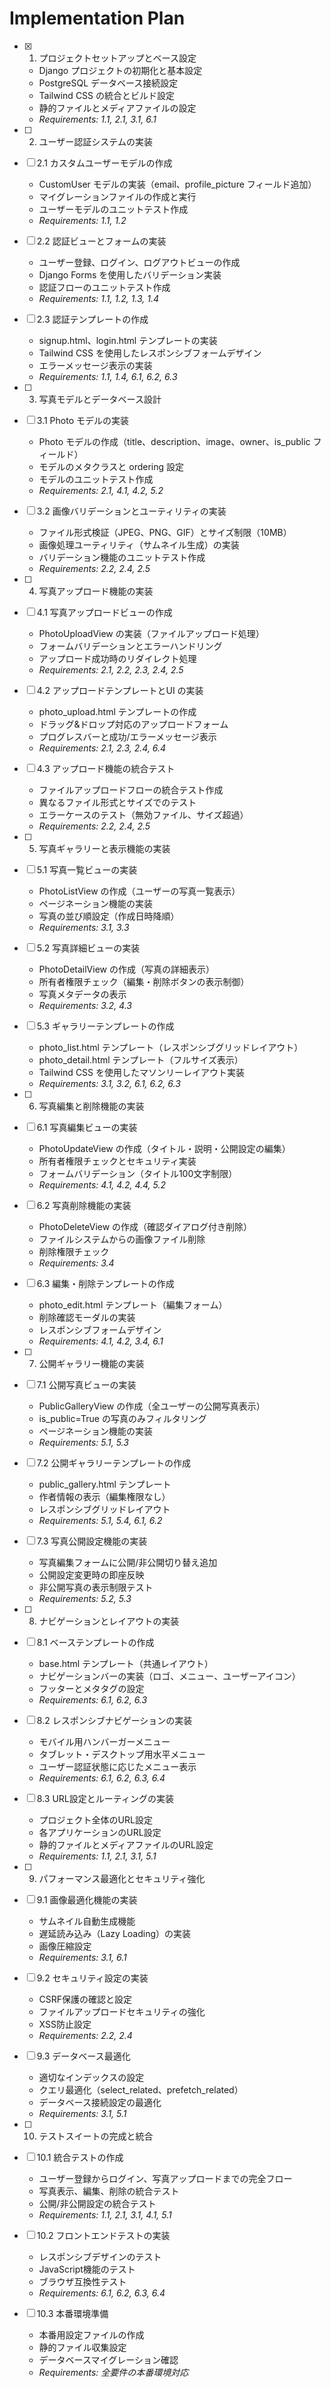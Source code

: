 # Implementation Plan

- [x] 1. プロジェクトセットアップとベース設定
  - Django プロジェクトの初期化と基本設定
  - PostgreSQL データベース接続設定
  - Tailwind CSS の統合とビルド設定
  - 静的ファイルとメディアファイルの設定
  - _Requirements: 1.1, 2.1, 3.1, 6.1_

- [ ] 2. ユーザー認証システムの実装
- [ ] 2.1 カスタムユーザーモデルの作成
  - CustomUser モデルの実装（email、profile_picture フィールド追加）
  - マイグレーションファイルの作成と実行
  - ユーザーモデルのユニットテスト作成
  - _Requirements: 1.1, 1.2_

- [ ] 2.2 認証ビューとフォームの実装
  - ユーザー登録、ログイン、ログアウトビューの作成
  - Django Forms を使用したバリデーション実装
  - 認証フローのユニットテスト作成
  - _Requirements: 1.1, 1.2, 1.3, 1.4_

- [ ] 2.3 認証テンプレートの作成
  - signup.html、login.html テンプレートの実装
  - Tailwind CSS を使用したレスポンシブフォームデザイン
  - エラーメッセージ表示の実装
  - _Requirements: 1.1, 1.4, 6.1, 6.2, 6.3_

- [ ] 3. 写真モデルとデータベース設計
- [ ] 3.1 Photo モデルの実装
  - Photo モデルの作成（title、description、image、owner、is_public フィールド）
  - モデルのメタクラスと ordering 設定
  - モデルのユニットテスト作成
  - _Requirements: 2.1, 4.1, 4.2, 5.2_

- [ ] 3.2 画像バリデーションとユーティリティの実装
  - ファイル形式検証（JPEG、PNG、GIF）とサイズ制限（10MB）
  - 画像処理ユーティリティ（サムネイル生成）の実装
  - バリデーション機能のユニットテスト作成
  - _Requirements: 2.2, 2.4, 2.5_

- [ ] 4. 写真アップロード機能の実装
- [ ] 4.1 写真アップロードビューの作成
  - PhotoUploadView の実装（ファイルアップロード処理）
  - フォームバリデーションとエラーハンドリング
  - アップロード成功時のリダイレクト処理
  - _Requirements: 2.1, 2.2, 2.3, 2.4, 2.5_

- [ ] 4.2 アップロードテンプレートとUI の実装
  - photo_upload.html テンプレートの作成
  - ドラッグ&ドロップ対応のアップロードフォーム
  - プログレスバーと成功/エラーメッセージ表示
  - _Requirements: 2.1, 2.3, 2.4, 6.4_

- [ ] 4.3 アップロード機能の統合テスト
  - ファイルアップロードフローの統合テスト作成
  - 異なるファイル形式とサイズでのテスト
  - エラーケースのテスト（無効ファイル、サイズ超過）
  - _Requirements: 2.2, 2.4, 2.5_

- [ ] 5. 写真ギャラリーと表示機能の実装
- [ ] 5.1 写真一覧ビューの実装
  - PhotoListView の作成（ユーザーの写真一覧表示）
  - ページネーション機能の実装
  - 写真の並び順設定（作成日時降順）
  - _Requirements: 3.1, 3.3_

- [ ] 5.2 写真詳細ビューの実装
  - PhotoDetailView の作成（写真の詳細表示）
  - 所有者権限チェック（編集・削除ボタンの表示制御）
  - 写真メタデータの表示
  - _Requirements: 3.2, 4.3_

- [ ] 5.3 ギャラリーテンプレートの作成
  - photo_list.html テンプレート（レスポンシブグリッドレイアウト）
  - photo_detail.html テンプレート（フルサイズ表示）
  - Tailwind CSS を使用したマソンリーレイアウト実装
  - _Requirements: 3.1, 3.2, 6.1, 6.2, 6.3_

- [ ] 6. 写真編集と削除機能の実装
- [ ] 6.1 写真編集ビューの実装
  - PhotoUpdateView の作成（タイトル・説明・公開設定の編集）
  - 所有者権限チェックとセキュリティ実装
  - フォームバリデーション（タイトル100文字制限）
  - _Requirements: 4.1, 4.2, 4.4, 5.2_

- [ ] 6.2 写真削除機能の実装
  - PhotoDeleteView の作成（確認ダイアログ付き削除）
  - ファイルシステムからの画像ファイル削除
  - 削除権限チェック
  - _Requirements: 3.4_

- [ ] 6.3 編集・削除テンプレートの作成
  - photo_edit.html テンプレート（編集フォーム）
  - 削除確認モーダルの実装
  - レスポンシブフォームデザイン
  - _Requirements: 4.1, 4.2, 3.4, 6.1_

- [ ] 7. 公開ギャラリー機能の実装
- [ ] 7.1 公開写真ビューの実装
  - PublicGalleryView の作成（全ユーザーの公開写真表示）
  - is_public=True の写真のみフィルタリング
  - ページネーション機能の実装
  - _Requirements: 5.1, 5.3_

- [ ] 7.2 公開ギャラリーテンプレートの作成
  - public_gallery.html テンプレート
  - 作者情報の表示（編集権限なし）
  - レスポンシブグリッドレイアウト
  - _Requirements: 5.1, 5.4, 6.1, 6.2_

- [ ] 7.3 写真公開設定機能の実装
  - 写真編集フォームに公開/非公開切り替え追加
  - 公開設定変更時の即座反映
  - 非公開写真の表示制限テスト
  - _Requirements: 5.2, 5.3_

- [ ] 8. ナビゲーションとレイアウトの実装
- [ ] 8.1 ベーステンプレートの作成
  - base.html テンプレート（共通レイアウト）
  - ナビゲーションバーの実装（ロゴ、メニュー、ユーザーアイコン）
  - フッターとメタタグの設定
  - _Requirements: 6.1, 6.2, 6.3_

- [ ] 8.2 レスポンシブナビゲーションの実装
  - モバイル用ハンバーガーメニュー
  - タブレット・デスクトップ用水平メニュー
  - ユーザー認証状態に応じたメニュー表示
  - _Requirements: 6.1, 6.2, 6.3, 6.4_

- [ ] 8.3 URL設定とルーティングの実装
  - プロジェクト全体のURL設定
  - 各アプリケーションのURL設定
  - 静的ファイルとメディアファイルのURL設定
  - _Requirements: 1.1, 2.1, 3.1, 5.1_

- [ ] 9. パフォーマンス最適化とセキュリティ強化
- [ ] 9.1 画像最適化機能の実装
  - サムネイル自動生成機能
  - 遅延読み込み（Lazy Loading）の実装
  - 画像圧縮設定
  - _Requirements: 3.1, 6.1_

- [ ] 9.2 セキュリティ設定の実装
  - CSRF保護の確認と設定
  - ファイルアップロードセキュリティの強化
  - XSS防止設定
  - _Requirements: 2.2, 2.4_

- [ ] 9.3 データベース最適化
  - 適切なインデックスの設定
  - クエリ最適化（select_related、prefetch_related）
  - データベース接続設定の最適化
  - _Requirements: 3.1, 5.1_

- [ ] 10. テストスイートの完成と統合
- [ ] 10.1 統合テストの作成
  - ユーザー登録からログイン、写真アップロードまでの完全フロー
  - 写真表示、編集、削除の統合テスト
  - 公開/非公開設定の統合テスト
  - _Requirements: 1.1, 2.1, 3.1, 4.1, 5.1_

- [ ] 10.2 フロントエンドテストの実装
  - レスポンシブデザインのテスト
  - JavaScript機能のテスト
  - ブラウザ互換性テスト
  - _Requirements: 6.1, 6.2, 6.3, 6.4_

- [ ] 10.3 本番環境準備
  - 本番用設定ファイルの作成
  - 静的ファイル収集設定
  - データベースマイグレーション確認
  - _Requirements: 全要件の本番環境対応_